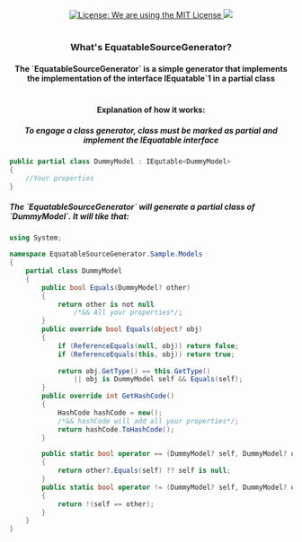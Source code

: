 <div>
     <p align="center">
          <a href="LICENSE.md">
               <img src="https://img.shields.io/badge/license-MIT-success.svg?style=for-the-badge&logo=appveyor" 
                    alt="License: We are using the MIT License"  />
          </a> 
          <a href="../../../">
               <img src="https://img.shields.io/badge/Author-Zodt-success.svg?style=for-the-badge&logo=appveyor"  />
          </a>
     </p>
     <h1> </h1>
     <h3 align="center">
          What's EquatableSourceGenerator?
     </h3>
</div>
<div>
     <h4 align="center">
          The `EquatableSourceGenerator` is a simple generator that implements the implementation of the interface IEquatable`1 in a partial class
     </h4>
</div>
<h1> </h1>
<div>
<h4 align="center">
    Explanation of how it works:
</h4>
<h5 align="center">
    To engage a class generator, class must be marked as partial and implement the IEquatable interface
</h5>

```csharp
public partial class DummyModel : IEqutable<DummyModel>
{
    //Your properties
}
```
<h5>
    The `EquatableSourceGenerator` will generate a partial class of `DummyModel`. It will tike that:
</h5>

```csharp
using System;

namespace EquatableSourceGenerator.Sample.Models
{
    partial class DummyModel
    {
        public bool Equals(DummyModel? other)
        {
            return other is not null 
                /*&& All your properties*/;
        }
        public override bool Equals(object? obj)
        {
            if (ReferenceEquals(null, obj)) return false;
            if (ReferenceEquals(this, obj)) return true;
            
            return obj.GetType() == this.GetType() 
                || obj is DummyModel self && Equals(self);
        }
        public override int GetHashCode()
        {
            HashCode hashCode = new();
			/*&& hashCode will add all your properties*/;
			return hashCode.ToHashCode();
        }

        public static bool operator == (DummyModel? self, DummyModel? other)
        {
            return other?.Equals(self) ?? self is null;
        }
        public static bool operator != (DummyModel? self, DummyModel? other)
        {
            return !(self == other);
        }
    }
}
```
~~~~</div>
